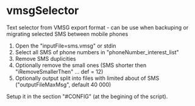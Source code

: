 # vmsgSelector
Text selector from VMSG export format - can be use when backuping or migrating selected SMS between mobile phones

1) Open the "inputFile=sms.vmsg" or stdin
2) Select all SMS of phone numbers in "phoneNumber_interest_list"
3) Remove SMS duplicities
4) Optionally remove the small ones (SMS shorter then "iRemoveSmallerThen" ... def = 12)
5) Optionally output split into files with limited about of SMS ("outputFileMaxMsg", default 40 000)

Setup it in the section "#CONFIG" (at the begining of the script).
